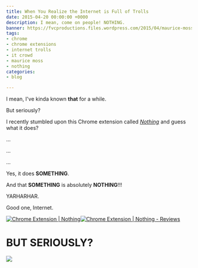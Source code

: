 ```yaml
---
title: When You Realize the Internet is Full of Trolls
date: 2015-04-20 00:00:00 +0000
description: I mean, come on people! NOTHING.
banner: https://fvcproductions.files.wordpress.com/2015/04/maurice-moss-the-it-crowd-24808-1920x1080.jpg?w=1024&h=436&crop=1
tags:
- chrome
- chrome extensions
- internet trolls
- it crowd
- maurice moss
- nothing
categories:
- blog

---
```

I mean, I've kinda known **that** for a while.

But seriously?

I recently stumbled upon this Chrome extension called _[Nothing](//chrome.google.com/webstore/detail/nothing/mabenbhpjlchigbbpafligkdnlhjbmel?hl=en-US "Nothing | Chrome Extension")_ and guess what it does?

...

...

...

Yes, it does **SOMETHING**.

And that **SOMETHING** is absolutely **NOTHING**!!!

YARHARHAR.

Good one, Internet.

[![Chrome Extension |
Nothing](//fvcproductions.files.wordpress.com/2015/04/screenshot-2015-04-20-21-53-09.png)](//fvcproductions.files.wordpress.com/2015/04/screenshot-2015-04-20-21-53-09.png)[![Chrome
Extension | Nothing -
Reviews](//fvcproductions.files.wordpress.com/2015/04/screenshot-2015-04-20-21-53-27.png)](//fvcproductions.files.wordpress.com/2015/04/screenshot-2015-04-20-21-53-27.png)

# BUT SERIOUSLY?

[![](//7770647a14b0867efc75-b939f832d8cd9c860ce8909163419528.r92.cf2.rackcdn.com/125444.jpg)](//7770647a14b0867efc75-b939f832d8cd9c860ce8909163419528.r92.cf2.rackcdn.com/125444.jpg)
